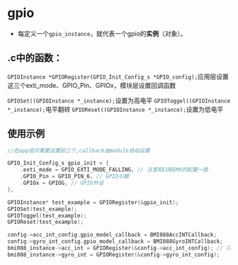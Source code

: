# gpio
- 每定义一个`gpio_instance`，就代表一个gpio的**实例**（对象）。
## .c中的函数：
`GPIOInstance *GPIORegister(GPIO_Init_Config_s *GPIO_config);`应用层设置这三个exti_mode、GPIO_Pin、GPIOx，模块层设置回调函数

`GPIOSet((GPIOInstance *_instance);`设置为高电平
`GPIOToggel((GPIOInstance *_instance);`电平翻转
`GPIOReset((GPIOInstance *_instance);`设置为低电平
## 使用示例
```c
//在app层只需要设置前三个,callback由module自动设置

GPIO_Init_Config_s gpio_init = {
    .exti_mode = GPIO_EXTI_MODE_FALLING, // 注意和CUBEMX的配置一致
    .GPIO_Pin = GPIO_PIN_6, // GPIO引脚
    .GPIOx = GPIOG, // GPIO外设
},

GPIOInstance* test_example = GPIORegister(&gpio_init);
GPIOSet(test_example);
GPIOToggel(test_example);
GPIOReset(test_example);
```

```c
config->acc_int_config.gpio_model_callback = BMI088AccINTCallback;
config->gyro_int_config.gpio_model_callback = BMI088GyroINTCallback;
bmi088_instance->acc_int = GPIORegister(&config->acc_int_config); // 只有在非阻塞模式下才需要注册中断
bmi088_instance->gyro_int = GPIORegister(&config->gyro_int_config);
```
